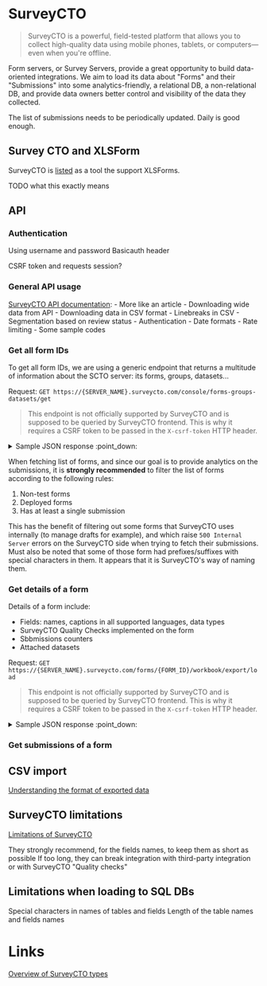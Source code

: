 # SurveyCTO

> SurveyCTO is a powerful, field-tested platform that allows you to collect high-quality data using mobile phones, tablets, or computers—even when you're offline.

Form servers, or Survey Servers, provide a great opportunity to build data-oriented integrations.
We aim to load its data about "Forms" and their "Submissions" into some analytics-friendly, a relational DB, a non-relational DB, and provide data owners better control and visibility of the data they collected.

The list of submissions needs to be periodically updated. Daily is good enough.

## Survey CTO and XLSForm

SurveyCTO is [listed](https://xlsform.org/en/#tools-that-support-xlsforms) as a tool the support XLSForms.

TODO what this exactly means

## API

### Authentication

Using username and password
Basicauth header

CSRF token and requests session?

### General API usage

[SurveyCTO API documentation](https://support.surveycto.com/hc/en-us/articles/360033156894?flash_digest=d76dde7c3ffc40f4a7f0ebd87596d32f3a52304f):
    - More like an article
    - Downloading wide data from API
    - Downloading data in CSV format
    - Linebreaks in CSV
    - Segmentation based on review status
    - Authentication
    - Date formats
    - Rate limiting
    - Some sample codes

### Get all form IDs

To get all form IDs, we are using a generic endpoint that returns a multitude of information about the SCTO server: its forms, groups, datasets...


Request: `GET https://{SERVER_NAME}.surveycto.com/console/forms-groups-datasets/get`

> This endpoint is not officially supported by SurveyCTO and is supposed to be queried by SurveyCTO frontend. This is why it requires a CSRF token to be passed in the `X-csrf-token` HTTP header.

<details>
  <summary>Sample JSON response :point_down:</summary>

```json
{
    "canAddObjectsIntoRoot": true,
    "groups": [
        {
           "id": 1,
           "title":"Title of the group",
           "parentGroupId":"ID of the parent group, if any",
           "ordinal":0.0,
           "teamGroup": false,
           "teamId": "Id of the team"
        },
        ...
    ],
    "datasets": [],
    "forms": [
        {
            "title":"Title Of The Form",
            "id":"title_of_the_form",
            "version":"version_of_the_form",
            "creationDate": 1614863369000,
            "createdUser": "ID of the user who created the form",
            "completeSubmissionCount": 20,
            "incompleteSubmissionCount":0,
            "unreviewedSubmissionCount":0,
            "approvedSubmissionCount":19,
            "rejectedSubmissionCount":1,
            "formFields":"None",
            "testForm":false,
            "encrypted":false,
            "draftVersion":"version of the draft, if any",
            "deployed":true,
            "webDataCollectionAnonymousEnabled":false,
            "webDataCollectionAutoDetectBrowserLanguage":true,
            "datasetOptionsModel":{
                ...
            },
            "attachedDatasetIds":[
                ...
            ],
            "lastIncomingDataDate":1615995064000,
            "groupId":98,
            "reviewWorkflowEnabled":false,
            "reviewWorkflowConfig":{
                ...
            },
            "formFillingSettings":{
                ...
            },
            "downloadable":true
        }
        ...
    ],
    ...
}
```

</details>

When fetching list of forms, and since our goal is to provide analytics on the submissions, it is **strongly recommended** to filter the list of forms according to the following rules:

1. Non-test forms
2. Deployed forms
3. Has at least a single submission

This has the benefit of filtering out some forms that SurveyCTO uses internally (to manage drafts for example), and which raise `500 Internal Server` errors on the SurveyCTO side when trying to fetch their submissions. Must also be noted that some of those form had prefixes/suffixes with special characters in them. It appears that it is SurveyCTO's way of naming them.

### Get details of a form


Details of a form include:
- Fields: names, captions in all supported languages, data types
- SurveyCTO Quality Checks implemented on the form
- Sbbmissions counters
- Attached datasets

Request: `GET https://{SERVER_NAME}.surveycto.com/forms/{FORM_ID}/workbook/export/load`

> This endpoint is not officially supported by SurveyCTO and is supposed to be queried by SurveyCTO frontend. This is why it requires a CSRF token to be passed in the `X-csrf-token` HTTP header.

<details>
    <summary>Sample JSON response :point_down:</summary>

```json
{
    "formStructureModel":{
        "title":"Title of the Form",
        "latestVersion":"2103041459",
        "encrypted":false,
        "reviewWorkflowEnabled":false,
        "defaultLanguage":"English",
        "summaryElementsPerLanguage":{
            "English":{
                "name":"airflow_sample_form",
                "caption":"None",
                "dataType":"group",
                "appearance":"None",
                "children":[
                   {
                       "name":"name_of_the_field",
                       "caption":"Long descriptive text displayed in the form to give details about the field",
                       "dataType":"type_of_field",
                       "appearance":"display_of_the_value",
                       "publishable":false
                   },
                   ...
                ],
                "allFieldsCount":27,
                "publishableFieldsCount":2,
                "notesCount":1,
                "empty":false
            },
            "Español":{
                ...
            },
            "Français":{
                ...
            }
        },
        "languages":[
            "English",
            "Español",
            "Français"
        ]
    },
    "dataView":"None",
    "qualityCheckModels":"None",
    "uuids":[
        ...
    ],
    "latestReviewDates":[
        ...
    ],
    "latestReviewStatuses":[
        ...
    ],
    "latestClassTags":[
       "None",
       "None"
    ],
    "qualityChecksWarnings":"None",
    "lastQCRunDate":"None",
    "submissionsCounters":{
        ...
    },
    "totalUUIDsToFetch":0,
    "attachedDatasets":"None"
}
```

</details>

### Get submissions of a form

<!-- TODO -->

## CSV import

[Understanding the format of exported data](https://docs.surveycto.com/05-exporting-and-publishing-data/01-overview/09.data-format.html)

## SurveyCTO limitations

[Limitations of SurveyCTO](https://support.surveycto.com/hc/en-us/articles/360045646133-Limitations-of-SurveyCTO)

They strongly recommend, for the fields names, to keep them as short as possible
If too long, they can break integration with third-party integration or with SurveyCTO "Quality checks"

## Limitations when loading to SQL DBs

Special characters in names of tables and fields
Length of the table names and fields names


# Links

[Overview of SurveyCTO types](https://docs.surveycto.com/02-designing-forms/01-core-concepts/03a.field-types-text.html)
